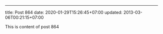 ---
title: Post 864
date: 2020-01-29T15:26:45+07:00
updated: 2013-03-06T00:21:15+07:00

This is content of post 864